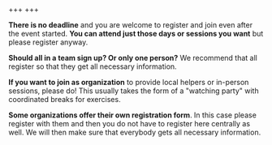 +++
+++

**There is no deadline** and you are welcome to register and join even after
the event started. **You can attend just those days or sessions you want** but
please register anyway.

**Should all in a team sign up? Or only one person?** We recommend that all
register so that they get all necessary information.

**If you want to join as organization** to provide local helpers or in-person
sessions, please do! This usually takes the form of a "watching party" with
coordinated breaks for exercises.

**Some organizations offer their own registration form**. In this case please
register with them and then you do not have to register here centrally as well.
We will then make sure that everybody gets all necessary information.
